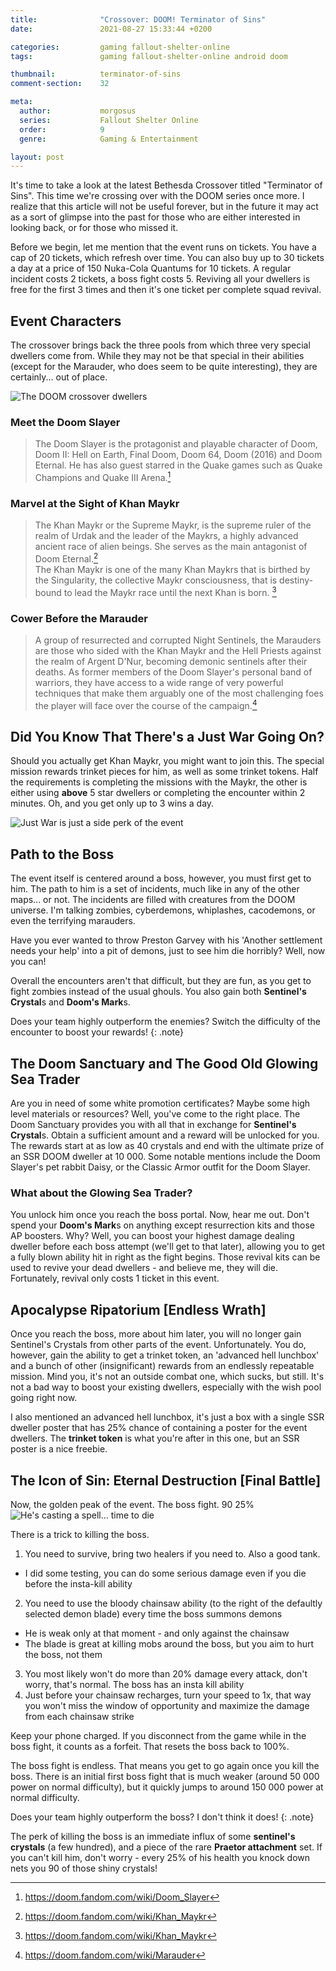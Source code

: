 ```yaml
---
title:              "Crossover: DOOM! Terminator of Sins"
date:               2021-08-27 15:33:44 +0200

categories:         gaming fallout-shelter-online
tags:               gaming fallout-shelter-online android doom

thumbnail:          terminator-of-sins
comment-section:    32

meta:
  author:           morgosus
  series:           Fallout Shelter Online
  order:            9
  genre:            Gaming & Entertainment

layout: post
---
```


It's time to take a look at the latest Bethesda Crossover titled "Terminator of Sins". This time we're crossing over with the DOOM series once more. I realize that this article will not be useful forever, but in the future it may act as a sort of glimpse into the past for those who are either interested in looking back, or for those who missed it.

Before we begin, let me mention that the event runs on tickets. You have a cap of 20 tickets, which refresh over time. You can also buy up to 30 tickets a day at a price of 150 Nuka-Cola Quantums for 10 tickets. A regular incident costs 2 tickets, a boss fight costs 5. Reviving all your dwellers is free for the first 3 times and then it's one ticket per complete squad revival.

## Event Characters
The crossover brings back the three pools from which three very special dwellers come from. While they may not be that special in their abilities (except for the Marauder, who does seem to be quite interesting), they are certainly... out of place.

![The DOOM crossover dwellers](/assets/thm/gaming/foso/terminator-of-sins-dwellers.jpg?v=1.0.0)

### Meet the Doom Slayer
> The Doom Slayer is the protagonist and playable character of Doom, Doom II: Hell on Earth, Final Doom, Doom 64, Doom (2016) and Doom Eternal. He has also guest starred in the Quake games such as Quake Champions and Quake III Arena.[^1]

### Marvel at the Sight of Khan Maykr
> The Khan Maykr or the Supreme Maykr, is the supreme ruler of the realm of Urdak and the leader of the Maykrs, a highly advanced ancient race of alien beings. She serves as the main antagonist of Doom Eternal.[^2]  
> The Khan Maykr is one of the many Khan Maykrs that is birthed by the Singularity, the collective Maykr consciousness, that is destiny-bound to lead the Maykr race until the next Khan is born. [^2]

### Cower Before the Marauder
> A group of resurrected and corrupted Night Sentinels, the Marauders are those who sided with the Khan Maykr and the Hell Priests against the realm of Argent D'Nur, becoming demonic sentinels after their deaths. As former members of the Doom Slayer's personal band of warriors, they have access to a wide range of very powerful techniques that make them arguably one of the most challenging foes the player will face over the course of the campaign.[^3]

## Did You Know That There's a Just War Going On?
Should you actually get Khan Maykr, you might want to join this. The special mission rewards trinket pieces for him, as well as some trinket tokens. Half the requirements is completing the missions with the Maykr, the other is either using **above** 5 star dwellers or completing the encounter within 2 minutes. Oh, and you get only up to 3 wins a day.

![Just War is just a side perk of the event](/assets/thm/gaming/foso/terminator-of-sins-just-war.jpg?v=1.0.0)

## Path to the Boss
The event itself is centered around a boss, however, you must first get to him. The path to him is a set of incidents, much like in any of the other maps... or not. The incidents are filled with creatures from the DOOM universe. I'm talking zombies, cyberdemons, whiplashes, cacodemons, or even the terrifying marauders.

Have you ever wanted to throw Preston Garvey with his 'Another settlement needs your help' into a pit of demons, just to see him die horribly? Well, now you can!

Overall the encounters aren't that difficult, but they are fun, as you get to fight zombies instead of the usual ghouls. You also gain both **Sentinel's Crystal**s and **Doom's Mark**s.

Does your team highly outperform the enemies? Switch the difficulty of the encounter to boost your rewards!
{: .note}

## The Doom Sanctuary and The Good Old Glowing Sea Trader
Are you in need of some white promotion certificates? Maybe some high level materials or resources? Well, you've come to the right place. The Doom Sanctuary provides you with all that in exchange for **Sentinel's Crystal**s. Obtain a sufficient amount and a reward will be unlocked for you. The rewards start at as low as 40 crystals and end with the ultimate prize of an SSR DOOM dweller at 10 000. Some notable mentions include the Doom Slayer's pet rabbit Daisy, or the Classic Armor outfit for the Doom Slayer.

### What about the Glowing Sea Trader?
You unlock him once you reach the boss portal. Now, hear me out. Don't spend your **Doom's Mark**s on anything except resurrection kits and those AP boosters. Why? Well, you can boost your highest damage dealing dweller before each boss attempt (we'll get to that later), allowing you to get a fully blown ability hit in right as the fight begins. Those revival kits can be used to revive your dead dwellers - and believe me, they will die. Fortunately, revival only costs 1 ticket in this event.

## Apocalypse Ripatorium [Endless Wrath]
Once you reach the boss, more about him later, you will no longer gain Sentinel's Crystals from other parts of the event. Unfortunately. You do, however, gain the ability to get a trinket token, an 'advanced hell lunchbox' and a bunch of other (insignificant) rewards from an endlessly repeatable mission. Mind you, it's not an outside combat one, which sucks, but still. It's not a bad way to boost your existing dwellers, especially with the wish pool going right now.

I also mentioned an advanced hell lunchbox, it's just a box with a single SSR dweller poster that has 25% chance of containing a poster for the event dwellers. The **trinket token** is what you're after in this one, but an SSR poster is a nice freebie.

## The Icon of Sin: Eternal Destruction [Final Battle]
Now, the golden peak of the event. The boss fight. 90 25%
![He's casting a spell... time to die](/assets/thm/gaming/foso/terminator-of-sins-boss.jpg?v=1.0.0)

There is a trick to killing the boss.
1. You need to survive, bring two healers if you need to. Also a good tank.
  - I did some testing, you can do some serious damage even if you die before the insta-kill ability
2. You need to use the bloody chainsaw ability (to the right of the defaultly selected demon blade) every time the boss summons demons
  - He is weak only at that moment - and only against the chainsaw
  - The blade is great at killing mobs around the boss, but you aim to hurt the boss, not them
3. You most likely won't do more than 20% damage every attack, don't worry, that's normal. The boss has an insta kill ability
4. Just before your chainsaw recharges, turn your speed to 1x, that way you won't miss the window of opportunity and maximize the damage from each chainsaw strike

Keep your phone charged. If you disconnect from the game while in the boss fight, it counts as a forfeit. That resets the boss back to 100%.

The boss fight is endless. That means you get to go again once you kill the boss. There is an initial first boss fight that is much weaker (around 50 000 power on normal difficulty), but it quickly jumps to around 150 000 power at normal difficulty.

Does your team highly outperform the boss? I don't think it does!
{: .note}

The perk of killing the boss is an immediate influx of some **sentinel's crystals** (a few hundred), and a piece of the rare **Praetor attachment** set. If you can't kill him, don't worry - every 25% of his health you knock down nets you 90 of those shiny crystals!

[^1]: https://doom.fandom.com/wiki/Doom_Slayer
[^2]: https://doom.fandom.com/wiki/Khan_Maykr
[^3]: https://doom.fandom.com/wiki/Marauder

